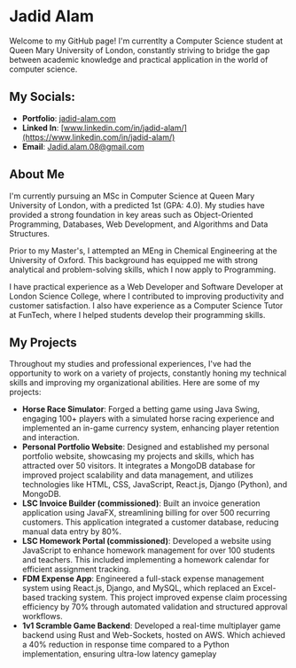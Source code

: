 # Jadid Alam

Welcome to my GitHub page! I'm currentlty a Computer Science student at Queen Mary University of London, constantly striving to bridge the gap between academic knowledge and practical application in the world of computer science.

## My Socials:
* **Portfolio**: [jadid-alam.com](https://www.jadid-alam.com/)
* **Linked In**: [www.linkedin.com/in/jadid-alam/](https://www.linkedin.com/in/jadid-alam/)
* **Email**: Jadid.alam.08@gmail.com

## About Me

I'm currently pursuing an MSc in Computer Science at Queen Mary University of London, with a predicted 1st (GPA: 4.0). My studies have provided a strong foundation in key areas such as Object-Oriented Programming, Databases, Web Development, and Algorithms and Data Structures.

Prior to my Master's, I attempted an MEng in Chemical Engineering at the University of Oxford. This background has equipped me with strong analytical and problem-solving skills, which I now apply to Programming.

I have practical experience as a Web Developer and Software Developer at London Science College, where I contributed to improving productivity and customer satisfaction. I also have experience as a Computer Science Tutor at FunTech, where I helped students develop their programming skills.

## My Projects

Throughout my studies and professional experiences, I've had the opportunity to work on a variety of projects, constantly honing my technical skills and improving my organizational abilities. Here are some of my projects:

* **Horse Race Simulator**: Forged a betting game using Java Swing, engaging 100+ players with a simulated horse racing experience and implemented an in-game currency system, enhancing player retention and interaction.
* **Personal Portfolio Website**: Designed and established my personal portfolio website, showcasing my projects and skills, which has attracted over 50 visitors. It integrates a MongoDB database for improved project scalability and data management, and utilizes technologies like HTML, CSS, JavaScript, React.js, Django (Python), and MongoDB.
* **LSC Invoice Builder (commissioned)**: Built an invoice generation application using JavaFX, streamlining billing for over 500 recurring customers. This application integrated a customer database, reducing manual data entry by 80%.
* **LSC Homework Portal (commissioned)**: Developed a website using JavaScript to enhance homework management for over 100 students and teachers. This included implementing a homework calendar for efficient assignment tracking.
* **FDM Expense App**: Engineered a full-stack expense management system using React.js, Django, and MySQL, which replaced an Excel-based tracking system. This project improved expense claim processing efficiency by 70% through automated validation and structured approval workflows.
* **1v1 Scramble Game Backend**: Developed a real-time multiplayer game backend using Rust and Web-Sockets, hosted on AWS. Which achieved a 40% reduction in response time compared to a Python implementation, ensuring ultra-low latency gameplay
